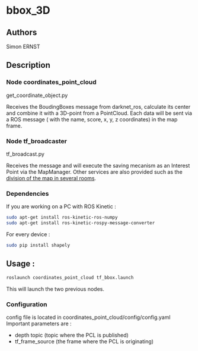 # bbox_3D

## Authors

Simon ERNST

## Description

### Node coordinates_point_cloud

get_coordinate_object.py

Receives the BoudingBoxes message from darknet_ros, calculate its center and combine it with a 3D-point from a PointCloud.
Each data will be sent via a ROS message ( with the name, score, x, y, z coordinates) in the map frame.

### Node tf_broadcaster

tf_broadcast.py

Receives the message and will execute the saving mecanism as an Interest Point via the MapManager.
Other services are also provided such as the [division of the map in several rooms](https://github.com/Robocup-Lyontech/bbox_3D/blob/master/Documentation%20d%C3%A9coupage%20de%20la%20map%20en%20pi%C3%A8ces.pdf).

### Dependencies
If you are working on a PC with ROS Kinetic :
```bash
sudo apt-get install ros-kinetic-ros-numpy
sudo apt-get install ros-kinetic-rospy-message-converter
```
For every device :
```bash
sudo pip install shapely
```

## Usage : 
```bash
roslaunch coordinates_point_cloud tf_bbox.launch
```
This will launch the two previous nodes.


### Configuration

config file is located in coordinates_point_cloud/config/config.yaml
Important parameters are : 
- depth topic (topic where the PCL is published)
- tf_frame_source (the frame where the PCL is originating)

